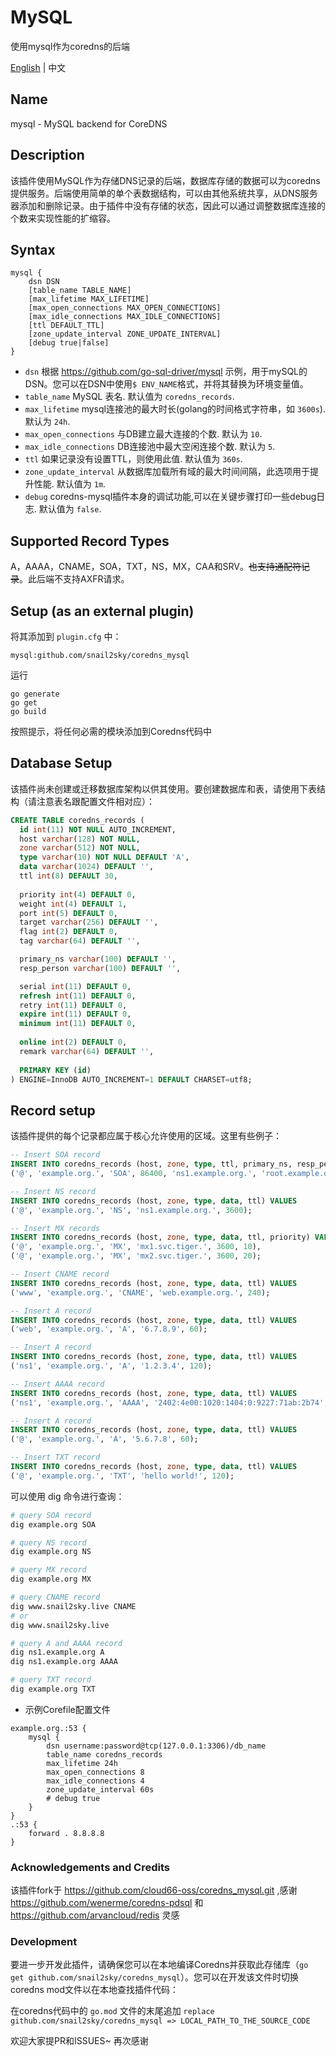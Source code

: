 # MySQL

使用mysql作为coredns的后端

[English](./README.md) | 中文

## Name
mysql - MySQL backend for CoreDNS

## Description

该插件使用MySQL作为存储DNS记录的后端，数据库存储的数据可以为coredns提供服务。后端使用简单的单个表数据结构，可以由其他系统共享，从DNS服务器添加和删除记录。由于插件中没有存储的状态，因此可以通过调整数据库连接的个数来实现性能的扩缩容。


## Syntax
```
mysql {
    dsn DSN
    [table_name TABLE_NAME]
    [max_lifetime MAX_LIFETIME]
    [max_open_connections MAX_OPEN_CONNECTIONS]
    [max_idle_connections MAX_IDLE_CONNECTIONS]
    [ttl DEFAULT_TTL]
    [zone_update_interval ZONE_UPDATE_INTERVAL]
    [debug true|false]
}
```

- `dsn` 根据 https://github.com/go-sql-driver/mysql 示例，用于mySQL的DSN。您可以在DSN中使用`$ ENV_NAME`格式，并将其替换为环境变量值。
- `table_name` MySQL 表名. 默认值为 `coredns_records`.
- `max_lifetime` mysql连接池的最大时长(golang的时间格式字符串，如 `3600s`). 默认为 `24h`.
- `max_open_connections` 与DB建立最大连接的个数. 默认为 `10`.
- `max_idle_connections` DB连接池中最大空闲连接个数.  默认为 `5`.
- `ttl` 如果记录没有设置TTL，则使用此值. 默认值为 `360s`.
- `zone_update_interval` 从数据库加载所有域的最大时间间隔，此选项用于提升性能. 默认值为 `1m`.
- `debug` coredns-mysql插件本身的调试功能,可以在关键步骤打印一些debug日志. 默认值为 `false`.

## Supported Record Types

A，AAAA，CNAME，SOA，TXT，NS，MX，CAA和SRV。~~也支持通配符记录~~。此后端不支持AXFR请求。

## Setup (as an external plugin)

将其添加到 `plugin.cfg` 中：

```
mysql:github.com/snail2sky/coredns_mysql
```

运行
 
```shell script
go generate
go get
go build
```

按照提示，将任何必需的模块添加到Coredns代码中

## Database Setup
该插件尚未创建或迁移数据库架构以供其使用。要创建数据库和表，请使用下表结构（请注意表名跟配置文件相对应）：

```sql
CREATE TABLE coredns_records (
  id int(11) NOT NULL AUTO_INCREMENT,
  host varchar(128) NOT NULL,
  zone varchar(512) NOT NULL,
  type varchar(10) NOT NULL DEFAULT 'A',
  data varchar(1024) DEFAULT '',
  ttl int(8) DEFAULT 30,
  
  priority int(4) DEFAULT 0,
  weight int(4) DEFAULT 1,
  port int(5) DEFAULT 0,
  target varchar(256) DEFAULT '',
  flag int(2) DEFAULT 0,
  tag varchar(64) DEFAULT '',

  primary_ns varchar(100) DEFAULT '',
  resp_person varchar(100) DEFAULT '',

  serial int(11) DEFAULT 0,
  refresh int(11) DEFAULT 0,
  retry int(11) DEFAULT 0,
  expire int(11) DEFAULT 0,
  minimum int(11) DEFAULT 0,
  
  online int(2) DEFAULT 0,
  remark varchar(64) DEFAULT '',
  
  PRIMARY KEY (id)
) ENGINE=InnoDB AUTO_INCREMENT=1 DEFAULT CHARSET=utf8;
```

## Record setup
该插件提供的每个记录都应属于核心允许使用的区域。这里有些例子：

```sql
-- Insert SOA record
INSERT INTO coredns_records (host, zone, type, ttl, primary_ns, resp_person, serial, refresh, retry, expire, minimum) VALUES
('@', 'example.org.', 'SOA', 86400, 'ns1.example.org.', 'root.example.org.', 1, 3600, 300, 86400, 300);

-- Insert NS record
INSERT INTO coredns_records (host, zone, type, data, ttl) VALUES
('@', 'example.org.', 'NS', 'ns1.example.org.', 3600);

-- Insert MX records
INSERT INTO coredns_records (host, zone, type, data, ttl, priority) VALUES
('@', 'example.org.', 'MX', 'mx1.svc.tiger.', 3600, 10),
('@', 'example.org.', 'MX', 'mx2.svc.tiger.', 3600, 20);

-- Insert CNAME record
INSERT INTO coredns_records (host, zone, type, data, ttl) VALUES
('www', 'example.org.', 'CNAME', 'web.example.org.', 240);

-- Insert A record
INSERT INTO coredns_records (host, zone, type, data, ttl) VALUES
('web', 'example.org.', 'A', '6.7.8.9', 60);

-- Insert A record
INSERT INTO coredns_records (host, zone, type, data, ttl) VALUES
('ns1', 'example.org.', 'A', '1.2.3.4', 120);

-- Insert AAAA record
INSERT INTO coredns_records (host, zone, type, data, ttl) VALUES
('ns1', 'example.org.', 'AAAA', '2402:4e00:1020:1404:0:9227:71ab:2b74', 240);

-- Insert A record
INSERT INTO coredns_records (host, zone, type, data, ttl) VALUES
('@', 'example.org.', 'A', '5.6.7.8', 60);

-- Insert TXT record
INSERT INTO coredns_records (host, zone, type, data, ttl) VALUES
('@', 'example.org.', 'TXT', 'hello world!', 120);

```

可以使用 dig 命令进行查询：

```bash
# query SOA record
dig example.org SOA

# query NS record
dig example.org NS

# query MX record
dig example.org MX

# query CNAME record
dig www.snail2sky.live CNAME
# or 
dig www.snail2sky.live

# query A and AAAA record
dig ns1.example.org A
dig ns1.example.org AAAA

# query TXT record
dig example.org TXT
```
- 示例Corefile配置文件
```corefile
example.org.:53 {
    mysql {
        dsn username:password@tcp(127.0.0.1:3306)/db_name
        table_name coredns_records
        max_lifetime 24h
        max_open_connections 8
        max_idle_connections 4
        zone_update_interval 60s
        # debug true
    }
}
.:53 {
    forward . 8.8.8.8
}
```

### Acknowledgements and Credits
该插件fork于 https://github.com/cloud66-oss/coredns_mysql.git ,感谢 https://github.com/wenerme/coredns-pdsql 和 https://github.com/arvancloud/redis 灵感

### Development 
要进一步开发此插件，请确保您可以在本地编译Coredns并获取此存储库（`go get github.com/snail2sky/coredns_mysql`）。您可以在开发该文件时切换 coredns mod文件以在本地查找插件代码：

在coredns代码中的 `go.mod` 文件的末尾追加 `replace github.com/snail2sky/coredns_mysql => LOCAL_PATH_TO_THE_SOURCE_CODE`

欢迎大家提PR和ISSUES~
再次感谢

